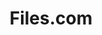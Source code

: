 ---
codehost: https://github.com/Files-com
logohandle: files
sort: files
title: Files.com
website: https://www.files.com/
youtube: https://youtube.com/channel/UC2y4GAD2kJWl2n4jcAlnz_w
---